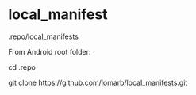 local_manifest
==============
.repo/local_manifests

From Android root folder:

cd .repo

git clone https://github.com/lomarb/local_manifests.git
